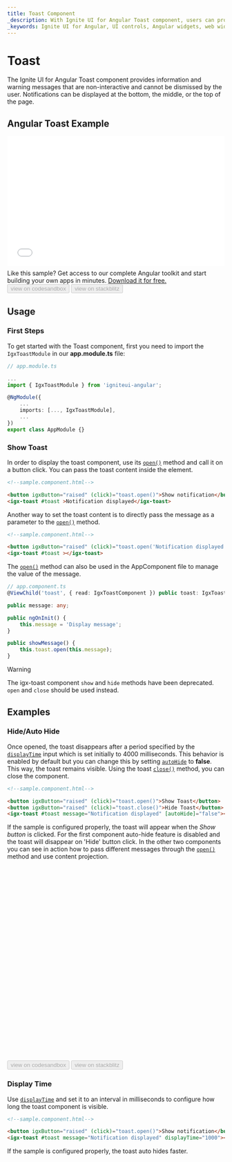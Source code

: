 ```yaml
---
title: Toast Component
_description: With Ignite UI for Angular Toast component, users can provide quick, non-interactive messages to end users within their application.
_keywords: Ignite UI for Angular, UI controls, Angular widgets, web widgets, UI widgets, Angular, Native Angular Components Suite, Native Angular Controls, Native Angular Components Library, Angular Toast component, Angular Toast control
---
```


# Toast
<p class="highlight">The Ignite UI for Angular Toast component provides information and warning messages that are non-interactive and cannot be dismissed by the user. Notifications can be displayed at the bottom, the middle, or the top of the page.</p>
<div class="divider"></div>

## Angular Toast Example

<div class="sample-container loading" style="height: 300px">
    <iframe id="toast-sample-2-iframe" frameborder="0" seamless="" width="100%" height="100%" src="{environment:demosBaseUrl}/notifications/toast-sample-2" onload="onSampleIframeContentLoaded(this);" alt="Angular Toast Example"></iframe>
</div>
<p style="margin: 0;padding-top: 0.5rem">Like this sample? Get access to our complete Angular toolkit and start building your own apps in minutes. <a class="no-external-icon mchNoDecorate trackCTA" target="_blank" href="https://www.infragistics.com/products/ignite-ui-angular/download" data-xd-ga-action="Download" data-xd-ga-label="Ignite UI for Angular">Download it for free.</a></p>
<div>
<button data-localize="codesandbox" disabled class="codesandbox-btn" data-iframe-id="toast-sample-2-iframe" data-demos-base-url="{environment:demosBaseUrl}">view on codesandbox</button>
<button data-localize="stackblitz" disabled class="stackblitz-btn" data-iframe-id="toast-sample-2-iframe" data-demos-base-url="{environment:demosBaseUrl}">view on stackblitz</button>
</div>
<div class="divider--half"></div>


## Usage

### First Steps

To get started with the Toast component, first you need to import the `IgxToastModule` in our **app.module.ts** file:

```typescript
// app.module.ts

...
import { IgxToastModule } from 'igniteui-angular';

@NgModule({
    ...
    imports: [..., IgxToastModule],
    ...
})
export class AppModule {}
```

### Show Toast
In order to display the toast component, use its [`open()`]({environment:angularApiUrl}/classes/igxtoastcomponent.html#open) method and call it on a button click. You can pass the toast content inside the element.

```html
<!--sample.component.html-->

<button igxButton="raised" (click)="toast.open()">Show notification</button>
<igx-toast #toast >Notification displayed</igx-toast>
```

Another way to set the toast content is to directly pass the message as a parameter to the [`open()`]({environment:angularApiUrl}/classes/igxtoastcomponent.html#open) method.

```html
<!--sample.component.html-->

<button igxButton="raised" (click)="toast.open('Notification displayed')">Show notification</button>
<igx-toast #toast ></igx-toast>
```

The [`open()`]({environment:angularApiUrl}/classes/igxtoastcomponent.html#open) method can also be used in the AppComponent file to manage the value of the message.

```typescript
// app.component.ts
@ViewChild('toast', { read: IgxToastComponent }) public toast: IgxToastComponent;

public message: any;

public ngOnInit() {
    this.message = 'Display message';
}

public showMessage() {
    this.toast.open(this.message);
}
```

> [!WARNING]
> The igx-toast component `show` and `hide` methods have been deprecated. `open` and `close` should be used instead.

## Examples

### Hide/Auto Hide
Once opened, the toast disappears after a period specified by the [`displayTime`]({environment:angularApiUrl}/classes/igxtoastcomponent.html#displaytime) input which is set initially to 4000 milliseconds. This behavior is enabled by default but you can change this by setting [`autoHide`]({environment:angularApiUrl}/classes/igxtoastcomponent.html#autohide) to **false**. This way, the toast remains visible. Using the toast [`close()`]({environment:angularApiUrl}/classes/igxtoastcomponent.html#close) method, you can close the component.

```html
<!--sample.component.html-->

<button igxButton="raised" (click)="toast.open()">Show Toast</button>
<button igxButton="raised" (click)="toast.close()">Hide Toast</button>
<igx-toast #toast message="Notification displayed" [autoHide]="false"></igx-toast>
```

If the sample is configured properly, the toast will appear when the *Show button* is clicked. For the first component auto-hide feature is disabled and the toast will disappear on 'Hide' button click.
In the other two components you can see in action how to pass different messages through the [`open()`]({environment:angularApiUrl}/classes/igxtoastcomponent.html#open) method and use content projection.

<div class="sample-container loading" style="height: 450px">
    <iframe id="toast-sample-3-iframe" frameborder="0" seamless width="100%" height="100%" data-src="{environment:demosBaseUrl}/notifications/toast-sample-3" class="lazyload"></iframe>
</div>

<div>
<button data-localize="codesandbox" disabled class="codesandbox-btn" data-iframe-id="toast-sample-3-iframe" data-demos-base-url="{environment:demosBaseUrl}">view on codesandbox</button>
<button data-localize="stackblitz" disabled class="stackblitz-btn" data-iframe-id="toast-sample-3-iframe" data-demos-base-url="{environment:demosBaseUrl}">view on stackblitz</button>
</div>

### Display Time
Use [`displayTime`]({environment:angularApiUrl}/classes/igxtoastcomponent.html#displaytime) and set it to an interval in milliseconds to configure how long the toast component is visible.

```html
<!--sample.component.html-->

<button igxButton="raised" (click)="toast.open()">Show notification</button>
<igx-toast #toast message="Notification displayed" displayTime="1000"></igx-toast>
```

If the sample is configured properly, the toast auto hides faster.

<div class="sample-container loading">
    <iframe id="toast-sample-4-iframe" frameborder="0" seamless width="100%" height="100%" data-src="{environment:demosBaseUrl}/notifications/toast-sample-4" class="lazyload"></iframe>
</div>

### Positioning
Use [`position`]({environment:angularApiUrl}/classes/igxtoastcomponent.html#position) to configure where the toast appears. By default, it is displayed at the bottom of the page. In the sample below, we set notification to appear at the top position.

```html
<!--sample.component.html-->

<div>
    <button igxButton="raised" (click)="open(toast)">Show notification on top</button>
    <igx-toast #toast message="Notification displayed" [position]="toastPosition"></igx-toast>
</div>

```

```typescript
// sample.component.ts

import { IgxToastPosition } from 'igniteui-angular';

...
public toastPosition: IgxToastPosition;
public open(toast) {
    this.toastPosition = "top";
    toast.open();
}
...

```

<div class="sample-container loading" style="height: 300px">
    <iframe id="toast-sample-5-iframe" frameborder="0" seamless width="100%" height="100%" data-src="{environment:demosBaseUrl}/notifications/toast-sample-5" class="lazyload"></iframe>
</div>

<div>
<button data-localize="codesandbox" disabled class="codesandbox-btn" data-iframe-id="toast-sample-5-iframe" data-demos-base-url="{environment:demosBaseUrl}">view on codesandbox</button>
<button data-localize="stackblitz" disabled class="stackblitz-btn" data-iframe-id="toast-sample-5-iframe" data-demos-base-url="{environment:demosBaseUrl}">view on stackblitz</button>
</div>

<div class="divider--half"></div>

## Styling

To get started with styling the toast, we need to import the index file, where all the theme functions and component mixins live:

```scss
@import '~igniteui-angular/lib/core/styles/themes/index';
```

Following the simplest approach, we create a new theme that extends the [`igx-toast-theme`]({environment:sassApiUrl}/index.html#function-igx-toast-theme) and accepts the `$shadow`, `$background`, `$text-color` and the `$border-radius` parameters.

```scss
$custom-toast-theme: igx-toast-theme(
    $background: #dedede,
    $text-color: #151515,
    $border-radius: 12px
);
```

### Using CSS variables

The last step is to pass the custom toast theme:

```scss
@include igx-css-vars($custom-toast-theme);
```

### Using mixins

In order to style components for older browsers, like Internet Explorer 11, we have to use a different approach, since it doesn't support CSS variables.

If the component is using the [`Emulated`](themes/component-themes.md#view-encapsulation) ViewEncapsulation, it is necessary to `penetrate` this encapsulation using `::ng-deep`. To prevent the custom theme to leak into other components, be sure to include the `:host` selector before `::ng-deep`:

```scss
:host {
    ::ng-deep {
        // Pass the custom toast theme to the `igx-toast` mixin
        @include igx-toast($custom-toast-theme);
    }
}
```

### Using color palettes

Instead of hardcoding the color values, like we just did, we can achieve greater flexibility in terms of colors by using the [`igx-palette`]({environment:sassApiUrl}/index.html#function-igx-palette) and [`igx-color`]({environment:sassApiUrl}/index.html#function-igx-color) functions.

`igx-palette` generates a color palette based on the primary and secondary colors that are passed:

```scss
$white-color: #dedede;
$black-color: #151515;

$light-toast-palette: igx-palette($primary: $white-color, $secondary: $black-color);
```

And then with [`igx-color`]({environment:sassApiUrl}/index.html#function-igx-color) we can easily retrieve color from the palette.

```scss
$custom-toast-theme: igx-toast-theme(
    $background: igx-color($light-toast-palette, "primary", 400),
    $text-color: igx-color($light-toast-palette, "secondary", 400),
    $border-radius: 12px
);
```

>[!NOTE]
>The `igx-color` and `igx-palette` are powerful functions for generating and retrieving colors. Please refer to the [`Palettes`](themes/palette.md) topic for detailed guidance on how to use them.

### Using schemas

You can build a robust and flexible structure that benefits from [**schemas**](themes/schemas.md). A **schema** is a recipe of a theme.

Extend one of the two predefined schemas, that are provided for every component, in this case - [`light-toast`]({environment:sassApiUrl}/index.html#variable-_light-toast) schema:

```scss
//  Extending the toast schema
$light-toast-schema: extend($_light-toast,
    (
        background: (
            igx-color: ("primary", 400)
        ),
        text-color: (
            igx-color: ("secondary", 400)
        ),
        border-radius: 12px
    )
);
```

In order to apply our custom schemas we have to **extend** one of the globals ([`light`]({environment:sassApiUrl}/index.html#variable-light-schema) or [`dark`]({environment:sassApiUrl}/index.html#variable-dark-schema)), which is basically pointing out the components with a custom schema, and after that add it to the respective component themes:

```scss
// Extending the global light-schema
$custom-light-schema: extend($light-schema,(
    igx-toast: $light-toast-schema
));

// Defining toast with the global light schema
$custom-toast-theme: igx-toast-theme(
  $palette: $light-toast-palette,
  $schema: $custom-light-schema
);
```

Don't forget to include the themes in the same way as it was demonstrated above.

<div class="sample-container loading" style="height: 600px">
    <iframe id="toast-style-iframe" frameborder="0" seamless width="100%" height="100%" data-src="{environment:demosBaseUrl}/notifications/toast-style" class="lazyload"></iframe>
</div>
<div>
<button data-localize="codesandbox" disabled class="codesandbox-btn" data-iframe-id="toast-style-iframe" data-demos-base-url="{environment:demosBaseUrl}">view on codesandbox</button>
<button data-localize="stackblitz" disabled class="stackblitz-btn" data-iframe-id="toast-style-iframe" data-demos-base-url="{environment:demosBaseUrl}">view on stackblitz</button>
</div>
<div class="divider--half"></div>

## API References
<div class="divider--half"></div>

* [IgxToastComponent]({environment:angularApiUrl}/classes/igxtoastcomponent.html)
* [IgxToastComponent Styles]({environment:sassApiUrl}/index.html#function-igx-toast-theme)

## Additional Resources
<div class="divider--half"></div>

Our community is active and always welcoming to new ideas.
* [Ignite UI for Angular **Forums**](https://www.infragistics.com/community/forums/f/ignite-ui-for-angular)
* [Ignite UI for Angular **GitHub**](https://github.com/IgniteUI/igniteui-angular)
